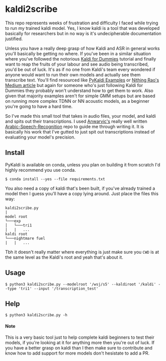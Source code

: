 # kaldi2scribe 

This repo represents weeks of frustration and difficulty I faced while trying to run my trained kaldi model. Yes, I know kaldi is a tool that was developed basically for researchers but in no way is it's undecipherable documentation justified.

Unless you have a really deep grasp of how Kaldi and ASR in general works you'll basically be getting no where. If you've been in a similar situation where you've followed the notorious [Kaldi for Dummies](ttps://kaldi-asr.org/doc/kaldi_for_dummies.html) tutorial and finally want to reap the fruits of your labour and see audio being transcribed, you'd be out of luck. It's as if no one from Kaldi's team every wondered if anyone would want to run their own models and actually see them transcribe text. You'll find resourced like [PyKaldi Examples](https://github.com/pykaldi/pykaldi/tree/master/examples) or [Nithing Rao's Medium article](https://medium.com/@nithinraok_/decoding-an-audio-file-using-a-pre-trained-model-with-kaldi-c1d7d2fe3dc5) but again for someone who's just following Kaldi for Dummies they probably won't understand how to get them to work. Also given that majority examples aren't for simple GMM setups but are based on running more complex TDNN or NN acoustic models, as a beginner you're going to have a hard time.

So I've made this small tool that takes in audio files, your model, and kaldi and spits out their transcriptions. I used [Anwarvic's](https://github.com/Anwarvic) really well written [Arabic-Speech-Recognition](https://github.com/Anwarvic/Arabic-Speech-Recognition/tree/master/Kaldi) repo to guide me through writing it. It is basically his work that I've gutted to just spit out transcriptions instead of evaluating your model's precision.

## Install
PyKaldi is available on conda, unless you plan on building it from scratch I'd highly recommend you use conda.
```
$ conda install --yes --file requirements.txt
```
You also need a copy of kaldi that's been built, if you've already trained a model then I guess you'll have a copy lying around. Just place the files this way:
```
kaldi2scribe.py
|
model root
└───exp
│   └───tri1
|   |   ...
kaldi root
└───nightmare fuel
|   |   ...
```
Tbh it doesn't really matter where everything is just make sure you `CWD` is at the same level as the Kaldi's root and yeah that's about it. 

## Usage
```
$ python3 kaldi2scribe.py --modelroot '/wsj/s5' --kaldiroot '/kaldi' --type 'tri1' --input '/transcription_test'
```
## Help
```
$ python3 kaldi2scribe.py -h
```
#### Note
This is a very basic tool just to help complete kaldi beginners to test their models, if you're looking at it for anything more then you're out of luck. If you have a better grasp on kaldi than I then make sure to contribute and know how to add support for more models don't hesistate to add a PR. 
